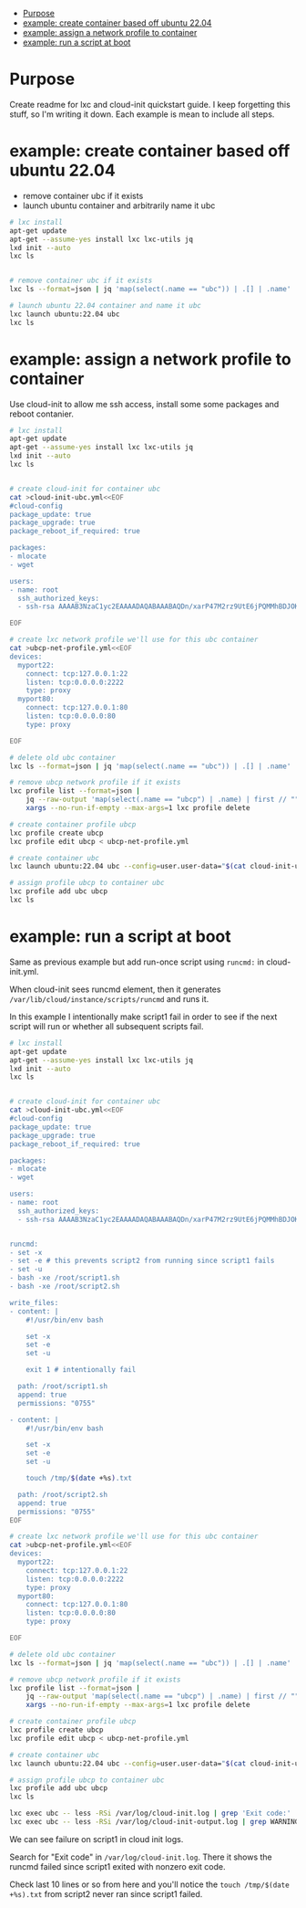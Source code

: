 <!--TOC-->

- [Purpose](#purpose)
- [example: create container based off ubuntu 22.04](#example-create-container-based-off-ubuntu-2204)
- [example: assign a network profile to container](#example-assign-a-network-profile-to-container)
- [example: run a script at boot](#example-run-a-script-at-boot)

<!--TOC-->

# Purpose

Create readme for lxc and cloud-init quickstart guide.  I keep forgetting this stuff, so I'm writing it down.  Each example is mean to include all steps.

# example: create container based off ubuntu 22.04


- remove container ubc if it exists
- launch ubuntu container and arbitrarily name it ubc


```bash
# lxc install
apt-get update
apt-get --assume-yes install lxc lxc-utils jq
lxd init --auto
lxc ls


# remove container ubc if it exists
lxc ls --format=json | jq 'map(select(.name == "ubc")) | .[] | .name' | xargs --no-run-if-empty -I {} lxc delete --force {}

# launch ubuntu 22.04 container and name it ubc
lxc launch ubuntu:22.04 ubc
lxc ls

```





# example: assign a network profile to container


Use cloud-init to allow me ssh access, install some some packages and reboot contanier.


```bash
# lxc install
apt-get update
apt-get --assume-yes install lxc lxc-utils jq
lxd init --auto
lxc ls


# create cloud-init for container ubc
cat >cloud-init-ubc.yml<<EOF
#cloud-config
package_update: true
package_upgrade: true
package_reboot_if_required: true

packages:
- mlocate
- wget

users:
- name: root
  ssh_authorized_keys:
  - ssh-rsa AAAAB3NzaC1yc2EAAAADAQABAAABAQDn/xarP47M2rz9UtE6jPQMMhBDJOKbWa1LJ/JRD6G6d3KNekq0rl65e7+0keIXrH7+rkVHn1jtqbHdXiDR1EngjcX1IAZyosmIqkTj9MAVTc+ZmoOLiJZYxCZ812Abnai/CM3Q77cQIFHUP/wb0fFdsGx9Szfobdb722K4jxvbyYwjMGJUHWmdFYpwPz7bqzX/s+3Ij9SPyQG9jT66tVmcIjiEloLgWF2DztT31OpvJHrtn/JuB8GDtNEsBezw+ga1ubUGjvCZ4z2iauB2kjesh2nhM0xpBDt9pthKGBoTr36gxJyhzUJk0pGbfJIkaxuf8mBnIxibR0+B1B8hT4GP tom

EOF

# create lxc network profile we'll use for this ubc container
cat >ubcp-net-profile.yml<<EOF
devices:
  myport22:
    connect: tcp:127.0.0.1:22
    listen: tcp:0.0.0.0:2222
    type: proxy
  myport80:
    connect: tcp:127.0.0.1:80
    listen: tcp:0.0.0.0:80
    type: proxy

EOF

# delete old ubc container
lxc ls --format=json | jq 'map(select(.name == "ubc")) | .[] | .name' | xargs --no-run-if-empty -I {} lxc delete --force {}

# remove ubcp network profile if it exists
lxc profile list --format=json |
    jq --raw-output 'map(select(.name == "ubcp") | .name) | first // ""' |
    xargs --no-run-if-empty --max-args=1 lxc profile delete

# create container profile ubcp
lxc profile create ubcp
lxc profile edit ubcp < ubcp-net-profile.yml

# create container ubc
lxc launch ubuntu:22.04 ubc --config=user.user-data="$(cat cloud-init-ubc.yml)"

# assign profile ubcp to container ubc
lxc profile add ubc ubcp
lxc ls


```





# example: run a script at boot


Same as previous example but add run-once script using `runcmd:` in cloud-init.yml.

When cloud-init sees runcmd element, then it generates `/var/lib/cloud/instance/scripts/runcmd` and runs it.

In this example I intentionally make script1 fail in order to see if the next script will run or whether all subsequent scripts fail.


```bash
# lxc install
apt-get update
apt-get --assume-yes install lxc lxc-utils jq
lxd init --auto
lxc ls


# create cloud-init for container ubc
cat >cloud-init-ubc.yml<<EOF
#cloud-config
package_update: true
package_upgrade: true
package_reboot_if_required: true

packages:
- mlocate
- wget

users:
- name: root
  ssh_authorized_keys:
  - ssh-rsa AAAAB3NzaC1yc2EAAAADAQABAAABAQDn/xarP47M2rz9UtE6jPQMMhBDJOKbWa1LJ/JRD6G6d3KNekq0rl65e7+0keIXrH7+rkVHn1jtqbHdXiDR1EngjcX1IAZyosmIqkTj9MAVTc+ZmoOLiJZYxCZ812Abnai/CM3Q77cQIFHUP/wb0fFdsGx9Szfobdb722K4jxvbyYwjMGJUHWmdFYpwPz7bqzX/s+3Ij9SPyQG9jT66tVmcIjiEloLgWF2DztT31OpvJHrtn/JuB8GDtNEsBezw+ga1ubUGjvCZ4z2iauB2kjesh2nhM0xpBDt9pthKGBoTr36gxJyhzUJk0pGbfJIkaxuf8mBnIxibR0+B1B8hT4GP tom


runcmd:
- set -x
- set -e # this prevents script2 from running since script1 fails
- set -u
- bash -xe /root/script1.sh
- bash -xe /root/script2.sh

write_files:
- content: |
    #!/usr/bin/env bash

    set -x
    set -e
    set -u

    exit 1 # intentionally fail

  path: /root/script1.sh
  append: true
  permissions: "0755"

- content: |
    #!/usr/bin/env bash

    set -x
    set -e
    set -u

    touch /tmp/$(date +%s).txt

  path: /root/script2.sh
  append: true
  permissions: "0755"
EOF

# create lxc network profile we'll use for this ubc container
cat >ubcp-net-profile.yml<<EOF
devices:
  myport22:
    connect: tcp:127.0.0.1:22
    listen: tcp:0.0.0.0:2222
    type: proxy
  myport80:
    connect: tcp:127.0.0.1:80
    listen: tcp:0.0.0.0:80
    type: proxy

EOF

# delete old ubc container
lxc ls --format=json | jq 'map(select(.name == "ubc")) | .[] | .name' | xargs --no-run-if-empty -I {} lxc delete --force {}

# remove ubcp network profile if it exists
lxc profile list --format=json |
    jq --raw-output 'map(select(.name == "ubcp") | .name) | first // ""' |
    xargs --no-run-if-empty --max-args=1 lxc profile delete

# create container profile ubcp
lxc profile create ubcp
lxc profile edit ubcp < ubcp-net-profile.yml

# create container ubc
lxc launch ubuntu:22.04 ubc --config=user.user-data="$(cat cloud-init-ubc.yml)"

# assign profile ubcp to container ubc
lxc profile add ubc ubcp
lxc ls

lxc exec ubc -- less -RSi /var/log/cloud-init.log | grep 'Exit code:'
lxc exec ubc -- less -RSi /var/log/cloud-init-output.log | grep WARNING


```

We can see failure on script1 in cloud init logs.

Search for "Exit code" in `/var/log/cloud-init.log`.  There it shows the runcmd failed since script1 exited with nonzero exit code.

Check last 10 lines or so from here and you'll notice the `touch /tmp/$(date +%s).txt` from script2 never ran since script1 failed.
